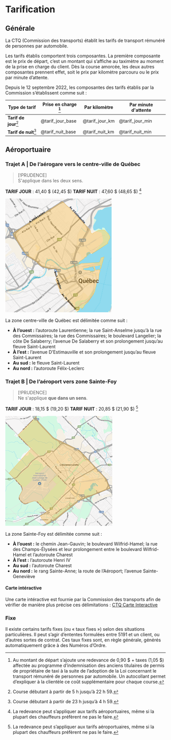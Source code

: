 # Tarification

## Générale

La CTQ (Commission des transports) établit les tarifs de transport rémunéré de personnes par automobile.

Les tarifs établis comportent trois composantes. La première composante est le prix de départ, c’est un montant qui s’affiche au taximètre au moment de la prise en charge du client. Dès la course amorcée, les deux autres composantes prennent effet, soit le prix par kilomètre parcouru ou le prix par minute d’attente.

Depuis le 12 septembre 2022, les composantes des tarifs établis par la Commission s’établissent comme suit :

| Type de tarif         | Prise en charge [^1] | Par kilomètre  | Par minute d'attente |
| --------------------- | -------------------- | -------------- | -------------------- |
| **Tarif de jour**[^2] | @tarif_jour_base     | @tarif_jour_km | @tarif_jour_min      |
| **Tarif de nuit**[^3] | @tarif_nuit_base     | @tarif_nuit_km | @tarif_nuit_min      |

## Aéroportuaire

### Trajet A | De l’aérogare vers le centre-ville de Québec

> [!PRUDENCE]  
> S'applique dans les deux sens.

**TARIF JOUR** : 41,40 $ (42,45 $)
**TARIF NUIT** : 47,60 $ (48,65 $) [^4]

![Trajet A](../images/trajet-a.png)

La zone centre-ville de Québec est délimitée comme suit :

-   **À l’ouest :** l’autoroute Laurentienne; la rue Saint-Anselme jusqu’à la rue des Commissaires; la rue des Commissaires; le boulevard Langelier; la côte De Salaberry; l’avenue De Salaberry et son prolongement jusqu’au fleuve Saint-Laurent
-   **À l’est :** l’avenue D’Estimauville et son prolongement jusqu’au fleuve Saint-Laurent
-   **Au sud :** le fleuve Saint-Laurent
-   **Au nord :** l’autoroute Félix-Leclerc

### Trajet B | De l’aéroport vers zone Sainte-Foy

> [!PRUDENCE]  
> Ne s'applique **que dans un sens**.

**TARIF JOUR** : 18,15 $ (19,20 $)
**TARIF NUIT** : 20,85 $ (21,90 $) [^4]

![Trajet B](../images/trajet-b.png)

La zone Sainte-Foy est délimitée comme suit :

-   **À l’ouest :** le chemin Jean-Gauvin; le boulevard Wilfrid-Hamel; la rue des Champs-Élysées et leur prolongement entre le boulevard Wilfrid-Hamel et l’autoroute Charest
-   **À l’est :** l’autoroute Henri IV
-   **Au sud :** l’autoroute Charest
-   **Au nord :** le rang Sainte-Anne; la route de l’Aéroport; l’avenue Sainte-Geneviève

#### Carte intéractive

Une carte intéractive est fournie par la Commission des transports afin de vérifier de manière plus précise ces délimitations : [CTQ Carte Interactive](https://www.ctq.gouv.qc.ca/fileadmin/documents/CarteInteractive/carte.html)

### Fixe

Il existe certains tarifs fixes (ou « taux fixes ») selon des situations particulières. Il peut s’agir d’ententes formulées entre 5191 et un client, ou d’autres sortes de contrat. Ces taux fixes sont, en règle générale, générés automatiquement grâce à des Numéros d’Ordre.

[^1]: Au montant de départ s’ajoute une redevance de 0,90 $ + taxes (1,05 $) affectée au programme d’indemnisation des anciens titulaires de permis de propriétaire de taxi à la suite de l’adoption de la Loi concernant le transport rémunéré de personnes par automobile. Un autocollant permet d’expliquer à la clientèle ce coût supplémentaire pour chaque course.
[^2]: Course débutant à partir de 5 h jusqu’à 22 h 59.
[^3]: Course débutant à partir de 23 h jusqu’à 4 h 59.
[^4]: La redevance peut s’appliquer aux tarifs aéroportuaires, même si la plupart des chauffeurs préfèrent ne pas le faire.

